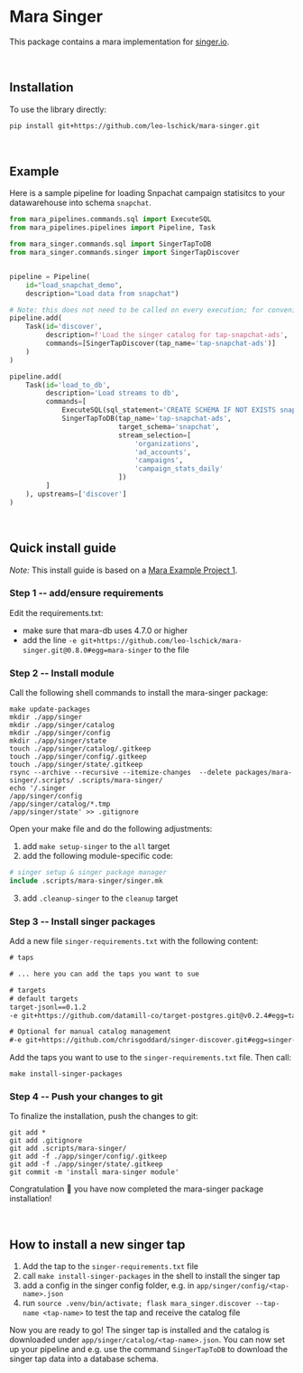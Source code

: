 # Mara Singer

This package contains a mara implementation for [singer.io](https://www.singer.io/).

&nbsp;

## Installation

To use the library directly:

```bash
pip install git+https://github.com/leo-lschick/mara-singer.git
```

&nbsp;

## Example

Here is a sample pipeline for loading Snpachat campaign statisitcs to your datawarehouse into schema `snapchat`.

```python
from mara_pipelines.commands.sql import ExecuteSQL
from mara_pipelines.pipelines import Pipeline, Task

from mara_singer.commands.sql import SingerTapToDB
from mara_singer.commands.singer import SingerTapDiscover


pipeline = Pipeline(
    id="load_snapchat_demo",
    description="Load data from snapchat")

# Note: this does not need to be called on every execution; for convenience only it is put here
pipeline.add(
    Task(id='discover',
         description=f'Load the singer catalog for tap-snapchat-ads',
         commands=[SingerTapDiscover(tap_name='tap-snapchat-ads')]
    )
)

pipeline.add(
    Task(id='load_to_db',
         description='Load streams to db',
         commands=[
             ExecuteSQL(sql_statement='CREATE SCHEMA IF NOT EXISTS snapchat;'),
             SingerTapToDB(tap_name='tap-snapchat-ads',
                           target_schema='snapchat',
                           stream_selection=[
                               'organizations',
                               'ad_accounts',
                               'campaigns',
                               'campaign_stats_daily'
                           ])
         ]
    ), upstreams=['discover']
)
```

&nbsp;

## Quick install guide

*Note:* This install guide is based on a [Mara Example Project 1](https://github.com/mara/mara-example-project-1).

### Step 1 -- add/ensure requirements

Edit the requirements.txt:
* make sure that mara-db uses 4.7.0 or higher
* add the line `-e git+https://github.com/leo-lschick/mara-singer.git@0.8.0#egg=mara-singer` to the file

### Step 2 -- Install module

Call the following shell commands to install the mara-singer package:
```shell
make update-packages
mkdir ./app/singer
mkdir ./app/singer/catalog
mkdir ./app/singer/config
mkdir ./app/singer/state
touch ./app/singer/catalog/.gitkeep
touch ./app/singer/config/.gitkeep
touch ./app/singer/state/.gitkeep
rsync --archive --recursive --itemize-changes  --delete packages/mara-singer/.scripts/ .scripts/mara-singer/
echo '/.singer
/app/singer/config
/app/singer/catalog/*.tmp
/app/singer/state' >> .gitignore
```

Open your make file and do the following adjustments:

1. add `make setup-singer` to the `all` target
2. add the following module-specific code:
```Makefile
# singer setup & singer package manager
include .scripts/mara-singer/singer.mk
```
3. add `.cleanup-singer` to the `cleanup` target



### Step 3 -- Install singer packages

Add a new file `singer-requirements.txt` with the following content:

```requirements.txt
# taps

# ... here you can add the taps you want to sue

# targets
# default targets
target-jsonl==0.1.2
-e git+https://github.com/datamill-co/target-postgres.git@v0.2.4#egg=target-postgres

# Optional for manual catalog management
#-e git+https://github.com/chrisgoddard/singer-discover.git#egg=singer-discover
```

Add the taps you want to use to the `singer-requirements.txt` file.
Then call:

```shell
make install-singer-packages
```

### Step 4 -- Push your changes to git

To finalize the installation, push the changes to git:

```shell
git add *
git add .gitignore
git add .scripts/mara-singer/
git add -f ./app/singer/config/.gitkeep
git add -f ./app/singer/state/.gitkeep
git commit -m 'install mara-singer module'
```

Congratulation :tada: you have now completed the mara-singer package installation!

&nbsp;

## How to install a new singer tap

1. Add the tap to the `singer-requirements.txt` file
2. call `make install-singer-packages` in the shell to install the singer tap
3. add a config in the singer config folder, e.g. in `app/singer/config/<tap-name>.json`
4. run `source .venv/bin/activate; flask mara_singer.discover --tap-name <tap-name>` to test the tap and receive the catalog file

Now you are ready to go! The singer tap is installed and the catalog is downloaded under `app/singer/catalog/<tap-name>.json`.
You can now set up your pipeline and e.g. use the command `SingerTapToDB` to download the singer tap data into a database schema.
